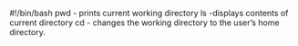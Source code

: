 #!/bin/bash
pwd - prints current working directory
ls -displays contents of current directory
cd - changes the working directory to the user’s home directory.
